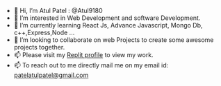 - 👋 Hi, I’m Atul Patel : @Atul9180
- 👀 I’m interested in Web Development and software Development.
- 🌱 I’m currently learning React Js, Advance Javascript, Mongo Db, c++,Express,Node ...
- 💞️ I’m looking to collaborate on web Projects to create some awesome projects together.
- 📫 Please visit my <a href="https://replit.com/@AtulPatel8">Replit profile</a> to view my work.
- 📫 To reach out to me directly mail me on my email id: patelatulpatel@gmail.com

<!---
Atul9180/Atul9180 is a ✨ special ✨ repository because its `README.md` (this file) appears on your GitHub profile.
You can click the Preview link to take a look at your changes.
--->
